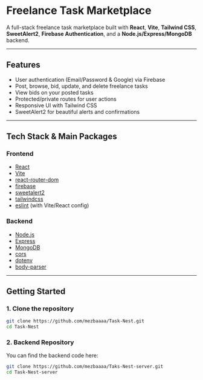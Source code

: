 # Freelance Task Marketplace

A full-stack freelance task marketplace built with **React**, **Vite**, **Tailwind CSS**, **SweetAlert2**, **Firebase Authentication**, and a **Node.js/Express/MongoDB** backend.

---

## Features

- User authentication (Email/Password & Google) via Firebase
- Post, browse, bid, update, and delete freelance tasks
- View bids on your posted tasks
- Protected/private routes for user actions
- Responsive UI with Tailwind CSS
- SweetAlert2 for beautiful alerts and confirmations

---

## Tech Stack & Main Packages

### Frontend

- [React](https://react.dev/)
- [Vite](https://vitejs.dev/)
- [react-router-dom](https://www.npmjs.com/package/react-router-dom)
- [firebase](https://www.npmjs.com/package/firebase)
- [sweetalert2](https://www.npmjs.com/package/sweetalert2)
- [tailwindcss](https://tailwindcss.com/)
- [eslint](https://eslint.org/) (with Vite/React config)

### Backend

- [Node.js](https://nodejs.org/)
- [Express](https://expressjs.com/)
- [MongoDB](https://www.mongodb.com/)
- [cors](https://www.npmjs.com/package/cors)
- [dotenv](https://www.npmjs.com/package/dotenv)
- [body-parser](https://www.npmjs.com/package/body-parser)

---

## Getting Started

### 1. Clone the repository

```bash
git clone https://github.com/mezbaaaa/Task-Nest.git
cd Task-Nest
```

### 2. Backend Repository

You can find the backend code here:

```bash
git clone https://github.com/mezbaaaa/Taks-Nest-server.git
cd Task-Nest-server